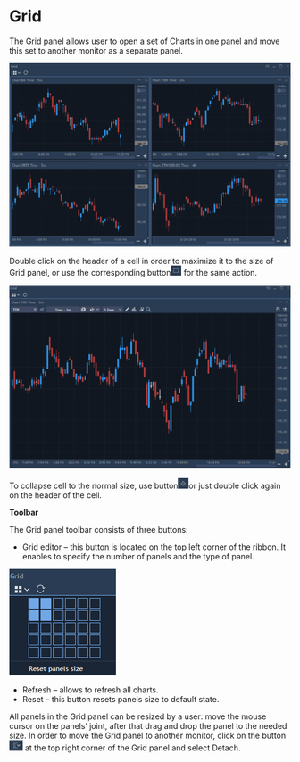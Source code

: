 # Grid


The Grid panel allows user to open a set of Charts in one panel and move this set to another monitor as a separate panel.

![](../../.gitbook/assets/12%20%282%29.png)


Double click on the header of a cell in order to maximize it to the size of Grid panel, or use the corresponding button![](../../.gitbook/assets/13.png)
for the same action. 

![](../../.gitbook/assets/14%20%281%29.png)


To collapse cell to the normal size, use button![](../../.gitbook/assets/15%20%281%29.png)or just double click again on the header of the cell.

**Toolbar**

The Grid panel toolbar consists of three buttons:

* Grid editor – this button is located on the top left corner of the ribbon. It enables to specify the number of panels and the type of panel.

![](../../.gitbook/assets/16%20%281%29.png)

* Refresh – allows to refresh all charts.
* Reset – this button resets panels size to default state.

 All panels in the Grid panel can be resized by a user: move the mouse cursor on the panels’ joint, after that drag and drop the panel to the needed size. In order to move the Grid panel to another monitor, click on the button![](../../.gitbook/assets/17%20%281%29.png)
at the top right corner of the Grid panel and select Detach.

